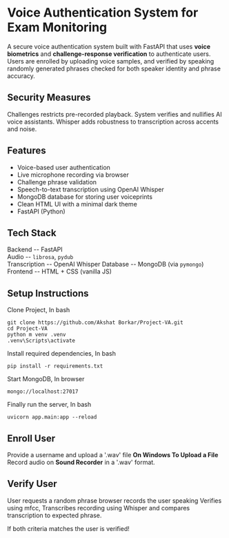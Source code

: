 #  Voice Authentication System for Exam Monitoring

A secure voice authentication system built with FastAPI that uses **voice biometrics** and **challenge-response verification** to authenticate users. Users are enrolled by uploading voice samples, and verified by speaking randomly generated phrases checked for both speaker identity and phrase accuracy.

## Security Measures
Challenges restricts pre-recorded playback.
System verifies and nullifies AI voice assistants.
Whisper adds robustness to transcription across accents and noise.

##  Features

-  Voice-based user authentication
-  Live microphone recording via browser
-  Challenge phrase validation
-  Speech-to-text transcription using OpenAI Whisper
-  MongoDB database for storing user voiceprints
-  Clean HTML UI with a minimal dark theme
-  FastAPI (Python) 

##  Tech Stack

 Backend  --  FastAPI                  
 Audio  --  `librosa`, `pydub`       
 Transcription  --  OpenAI Whisper
 Database  --  MongoDB (via `pymongo`)  
 Frontend  --  HTML + CSS (vanilla JS)  

## Setup Instructions

Clone Project, In bash
```
git clone https://github.com/Akshat Borkar/Project-VA.git
cd Project-VA
python m venv .venv
.venv\Scripts\activate
``` 

Install required dependencies, In bash
```
pip install -r requirements.txt
```

Start MongoDB, In browser
```
mongo://localhost:27017
```

Finally run the server, In bash
```
uvicorn app.main:app --reload
```

## Enroll User
Provide a username and upload a '.wav' file
**On Windows To Upload a File** Record audio on **Sound Recorder** in a '.wav' format.

## Verify User
User requests a random phrase
browser records the user speaking 
Verifies using mfcc, Transcribes recording using Whisper and compares transcription to expected phrase.

If both criteria matches the user is verified!